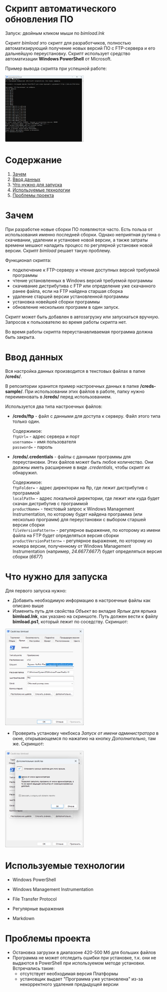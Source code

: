 # Скрипт автоматического обновления ПО

Запуск: двойным кликом мыши по *bimload.lnk*

Скрипт *bimload* это скрипт для разработчиков, полностью автоматизирующий получение новых версий ПО с FTP-сервера и его дальнейшую переустановку. Скрипт использует средство автоматизации **Windows PowerShell** от Microsoft.

Пример вывода скрипта при успешной работе:

<div style="width: 50%;">
    <img src="./git/readme/не было установленной, не было файла.png" alt="Библиотека компонентов">
</div>

# Содержание

1. [Зачем](#зачем)
2. [Ввод данных](#ввод-данных)
3. [Что нужно для запуска](#что-нужно-для-запуска)
4. [Используемые технологии](#используемые-технологии)
5. [Проблемы проекта](#проблемы-проекта)

# Зачем

При разработке новые сборки ПО появляются часто. Есть польза от использования именно последней сборки. Однако неприятная рутина о скачивании, удалении и установке новой версии, а также затраты времени мешают наладить процесс по регулярной установке новой версии. Скрипт *bimload* решает такую проблему.

Функционал скрипта:

- подключение к FTP-серверу и чтение доступных версий требуемой программы
- чтение установленных в Windows версий требуемой программы
- скачивание дистрибутива с FTP или определение уже скачанного ранее файла, если на FTP найдена старшая сборка
- удаление старшей версии установленной программы
- установка новейшей сборки программы
- обновление нескольких программ в один запуск.

Скрипт может быть добавлен в автозагрузку или запускаться вручную. Запросов к пользователю во время работы скрипта нет. 

Во время работы скрипта переустанавливаемая программа должна быть закрыта.

# Ввод данных

Вся настройка данных производится в текстовых файлах в папке **/creds/**. 

В репозитории хранится пример настроечных данных в папке **/creds-sample/**. При использовании этих файлов в работе, папку нужно переименовать в **/creds/** перед использованием. 

Используется два типа настроечных файлов:
* **/creds/ftp** - файл с данными для доступа к серверу. Файл этого типа только один.  

    Содержимое:    
    `ftpUrl=` - адрес сервера и порт  
    `username=` - имя пользователя  
    `password=` - пароль   

* **/creds/<any-name>.credentials** - файлы с данными программы для переустановки. Этих файлов может быть любое количество. Они должны иметь расширение в виде *.credentials*, чтобы скрипт их обнаружил.
 
    Содержимое:  
    `ftpFolder=` - адрес директории на ftp, где лежит дистрибутив с программой  
    `localPath=` - адрес локальной директории, где лежит или куда будет скачан дистрибутив с программой  
    `productName=` - текстовый запрос к Windows Management Instrumentation, по которому будет найдена программа (или несколько программ) для переустановки с выбором старшей версии сборки  
    `fileVersionPattern=` - регулярное выражение, по которому из имени файла на FTP будет определяться версия сборки  
    `productVersionPattern=` - регулярное выражение, по которому из номера версии, полученному от Windows Management Instrumentation (например, *24.6677.6677*) будет определяться версия сборки (*6677*)

# Что нужно для запуска

Для первого запуска нужно:

- Добавить необходимую информацию в настроечные файлы как описано выше
- Изменить путь для свойства *Объект* во вкладке *Ярлык* для ярлыка **bimload.lnk**, как указано на скриншоте. Путь должен вести к файлу **bimload.ps1**, который лежит по соседству. Скриншот:
<div style="width: 50%;">
    <img src="./git/readme/setlnk.png" alt="Библиотека компонентов">
</div>

- Проверить установку чекбокса *Запуск от имени администратора* в окне, открывающемся по нажатию на кнопку *Дополнительно*, там же. Скриншот:
<div style="width: 50%;">
    <img src="./git/readme/setlnk2.png" alt="Библиотека компонентов">
</div>



# Используемые технологии

* Windows PowerShell
* Windows Management Instrumentation 

* File Transfer Protocol
* Регулярные выражения
* Markdown

# Проблемы проекта

* Остановка загрузки в диапазоне 420-500 Мб для больших файлов
* Программа не может отследить ошибки при установке, т.к. они не выдаются в PowerShell при используемом методе установки. Встречались такие:
    - отсутствует необходимая версия Платформы  
    - установщик выдает "Программа уже установлена" из-за некорректного удаления предыдущей версии

